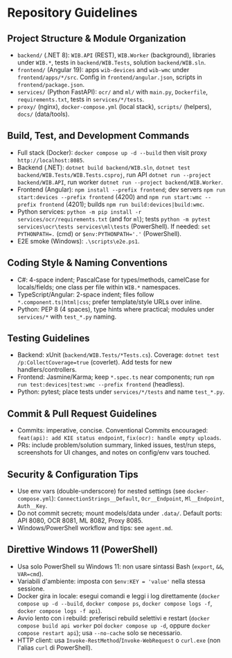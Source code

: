 # Repository Guidelines

## Project Structure & Module Organization
- `backend/` (.NET 8): `WIB.API` (REST), `WIB.Worker` (background), libraries under `WIB.*`, tests in `backend/WIB.Tests`, solution `backend/WIB.sln`.
- `frontend/` (Angular 19): apps `wib-devices` and `wib-wmc` under `frontend/apps/*/src`. Config in `frontend/angular.json`, scripts in `frontend/package.json`.
- `services/` (Python FastAPI): `ocr/` and `ml/` with `main.py`, `Dockerfile`, `requirements.txt`, tests in `services/*/tests`.
- `proxy/` (nginx), `docker-compose.yml` (local stack), `scripts/` (helpers), `docs/` (data/tools).

## Build, Test, and Development Commands
- Full stack (Docker): `docker compose up -d --build` then visit proxy `http://localhost:8085`.
- Backend (.NET): `dotnet build backend/WIB.sln`, `dotnet test backend/WIB.Tests/WIB.Tests.csproj`, run API `dotnet run --project backend/WIB.API`, run worker `dotnet run --project backend/WIB.Worker`.
- Frontend (Angular): `npm install --prefix frontend`; dev servers `npm run start:devices --prefix frontend` (4200) and `npm run start:wmc --prefix frontend` (4201); builds `npm run build:devices|build:wmc`.
- Python services: `python -m pip install -r services/ocr/requirements.txt` (and for `ml`); tests `python -m pytest services\ocr\tests services\ml\tests` (PowerShell). If needed: `set PYTHONPATH=.` (cmd) or `$env:PYTHONPATH='.'` (PowerShell).
- E2E smoke (Windows): `.\scripts\e2e.ps1`.

## Coding Style & Naming Conventions
- C#: 4-space indent; PascalCase for types/methods, camelCase for locals/fields; one class per file within `WIB.*` namespaces.
- TypeScript/Angular: 2-space indent; files follow `*.component.ts|html|css`; prefer template/style URLs over inline.
- Python: PEP 8 (4 spaces), type hints where practical; modules under `services/*` with `test_*.py` naming.

## Testing Guidelines
- Backend: xUnit (`backend/WIB.Tests/*Tests.cs`). Coverage: `dotnet test /p:CollectCoverage=true` (coverlet). Add tests for new handlers/controllers.
- Frontend: Jasmine/Karma; keep `*.spec.ts` near components; run `npm run test:devices|test:wmc --prefix frontend` (headless).
- Python: pytest; place tests under `services/*/tests` and name `test_*.py`.

## Commit & Pull Request Guidelines
- Commits: imperative, concise. Conventional Commits encouraged: `feat(api): add KIE status endpoint`, `fix(ocr): handle empty uploads`.
- PRs: include problem/solution summary, linked issues, test/run steps, screenshots for UI changes, and notes on config/env vars touched.

## Security & Configuration Tips
- Use env vars (double-underscore) for nested settings (see `docker-compose.yml`): `ConnectionStrings__Default`, `Ocr__Endpoint`, `Ml__Endpoint`, `Auth__Key`.
- Do not commit secrets; mount models/data under `.data/`. Default ports: API 8080, OCR 8081, ML 8082, Proxy 8085.
- Windows/PowerShell workflow and tips: see `agent.md`.

## Direttive Windows 11 (PowerShell)
- Usa solo PowerShell su Windows 11: non usare sintassi Bash (`export`, `&&`, `VAR=cmd`).
- Variabili d'ambiente: imposta con `$env:KEY = 'value'` nella stessa sessione.
- Docker gira in locale: esegui comandi e leggi i log direttamente (`docker compose up -d --build`, `docker compose ps`, `docker compose logs -f`, `docker compose logs -f api`).
- Avvio lento con i rebuild: preferisci rebuild selettivi e restart (`docker compose build api worker` poi `docker compose up -d`, oppure `docker compose restart api`); usa `--no-cache` solo se necessario.
- HTTP client: usa `Invoke-RestMethod`/`Invoke-WebRequest` o `curl.exe` (non l'alias `curl` di PowerShell).
